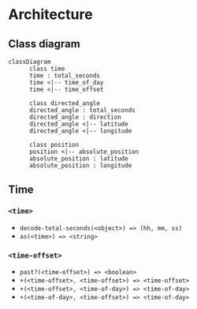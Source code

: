 # Architecture

## Class diagram

```mermaid
classDiagram
      class time
      time : total_seconds
      time <|-- time_of_day
      time <|-- time_offset

      class directed_angle
      directed_angle : total_seconds
      directed_angle : direction
      directed_angle <|-- latitude
      directed_angle <|-- longitude

      class position
      position <|-- absolute_position
      absolute_position : latitude
      absolute_position : longitude
```

## Time

### `<time>`

- `decode-total-seconds(<object>) => (hh, mm, ss)`
- `as(<time>) => <string>`

### `<time-offset>`

- `past?(<time-offset>) => <boolean>`
- `+(<time-offset>, <time-offset>) => <time-offset>`
- `+(<time-offset>, <time-of-day>) => <time-of-day>`
- `+(<time-of-day>, <time-offset>) => <time-of-day>`